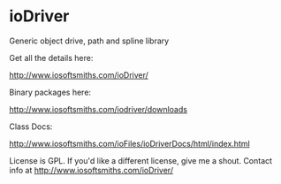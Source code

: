 # ioDriver
Generic object drive, path and spline library

Get all the details here:

http://www.iosoftsmiths.com/ioDriver/

Binary packages here:

http://www.iosoftsmiths.com/iodriver/downloads

Class Docs:

http://www.iosoftsmiths.com/ioFiles/ioDriverDocs/html/index.html

License is GPL.  If you'd like a different license, give me a shout.  Contact info at http://www.iosoftsmiths.com/ioDriver/
